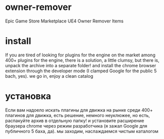 # owner-remover
Epic Game Store Marketplace UE4 Owner Remover Items

# install

If you are tired of looking for plugins for the engine on the market among 400+ plugins for the engine, there is a solution, a little clumsy, but there is, unpack the archive into a separate folder! and install the chrome browser extension through the developer mode (I clamped Google for the public 5 bach, yes).
we go in, enjoy a clean catalog

# установка

Если вам надоело искать плагины для движка на рынке среди 400+ плагинов для движка, есть решение, немного неуклюжее, но есть, распакуйте архив в отдельную папку! и установите расширение браузера chrome через режим разработчика (я зажал Google для публичного 5 баха, да).
мы заходим, наслаждаемся чистым каталогом
